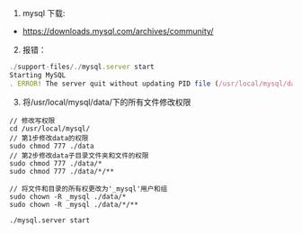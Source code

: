 1. mysql 下载:

- https://downloads.mysql.com/archives/community/

2. 报错：

```js
./support-files/./mysql.server start
Starting MySQL
. ERROR! The server quit without updating PID file (/usr/local/mysql/data/bearnew-MacBookPro.local.pid).
```

3. 将/usr/local/mysql/data/下的所有文件修改权限

```shell
// 修改写权限
cd /usr/local/mysql/
// 第1步修改data的权限
sudo chmod 777 ./data
// 第2步修改data子目录文件夹和文件的权限
sudo chmod 777 ./data/*
sudo chmod 777 ./data/*/**

// 将文件和目录的所有权更改为'_mysql'用户和组
sudo chown -R _mysql ./data/*
sudo chown -R _mysql ./data/*/**

./mysql.server start
```
